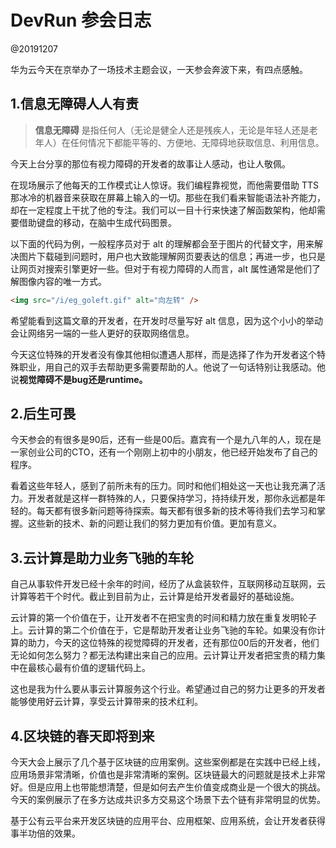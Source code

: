 # DevRun 参会日志

@20191207

华为云今天在京举办了一场技术主题会议，一天参会奔波下来，有四点感触。

## 1.信息无障碍人人有责

> **信息无障碍** 是指任何人（无论是健全人还是残疾人，无论是年轻人还是老年人）在任何情况下都能平等的、方便地、无障碍地获取信息、利用信息。

今天上台分享的那位有视力障碍的开发者的故事让人感动，也让人敬佩。

在现场展示了他每天的工作模式让人惊讶。我们编程靠视觉，而他需要借助 TTS 那冰冷的机器音来获取在屏幕上输入的一切。那些在我们看来智能语法补齐能力，却在一定程度上干扰了他的专注。我们可以一目十行来快速了解函数架构，他却需要借助键盘的移动，在脑中生成代码图景。

以下面的代码为例，一般程序员对于 alt 的理解都会至于图片的代替文字，用来解决图片下载碰到问题时，用户也大致能理解网页要表达的信息；再进一步，也只是让网页对搜索引擎更好一些。但对于有视力障碍的人而言，alt 属性通常是他们了解图像内容的唯一方式。

```html
<img src="/i/eg_goleft.gif" alt="向左转" />
```

希望能看到这篇文章的开发者，在开发时尽量写好 alt 信息，因为这个小小的举动会让网络另一端的一些人更好的获取网络信息。

今天这位特殊的开发者没有像其他相似遭遇人那样，而是选择了作为开发者这个特殊职业，用自己的双手去帮助更多需要帮助的人。他说了一句话特别让我感动。他说**视觉障碍不是bug还是runtime。**

## 2.后生可畏

今天参会的有很多是90后，还有一些是00后。嘉宾有一个是九八年的人，现在是一家创业公司的CTO，还有一个刚刚上初中的小朋友，他已经开始发布了自己的程序。

看着这些年轻人，感到了前所未有的压力。同时和他们相处这一天也让我充满了活力。开发者就是这样一群特殊的人，只要保持学习，持持续开发，那你永远都是年轻的。每天都有很多新问题等待探索。每天都有很多新的技术等待我们去学习和掌握。这些新的技术、新的问题让我们的努力更加有价值。更加有意义。

## 3.云计算是助力业务飞驰的车轮

自己从事软件开发已经十余年的时间，经历了从盒装软件，互联网移动互联网，云计算等若干个时代。截止到目前为止，云计算是给开发者最好的基础设施。

云计算的第一个价值在于，让开发者不在把宝贵的时间和精力放在重复发明轮子上。云计算的第二个价值在于，它是帮助开发者让业务飞驰的车轮。如果没有你计算的助力，今天的这位特殊的视觉障碍的开发者，还有那位00后的开发者，他们无论如何怎么努力？都无法构建出来自己的应用。云计算让开发者把宝贵的精力集中在最核心最有价值的逻辑代码上。

这也是我为什么要从事云计算服务这个行业。希望通过自己的努力让更多的开发者能够使用好云计算，享受云计算带来的技术红利。

## 4.区块链的春天即将到来

今天大会上展示了几个基于区块链的应用案例。这些案例都是在实践中已经上线，应用场景非常清晰，价值也是非常清晰的案例。区块链最大的问题就是技术上非常好。但是应用上也带能想清楚，但是如何去产生价值变成商业是一个很大的挑战。今天的案例展示了在多方达成共识多方交易这个场景下去个链有非常明显的优势。

基于公有云平台来开发区块链的应用平台、应用框架、应用系统，会让开发者获得事半功倍的效果。